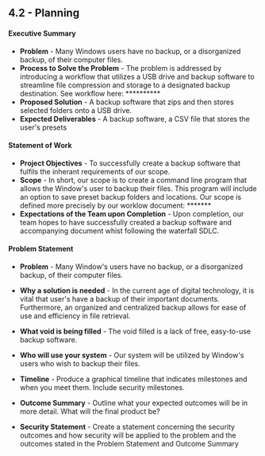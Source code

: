 ## 4.2 - Planning

#### Executive Summary
- **Problem** - Many Windows users have no backup, or a disorganized backup, of their computer files.
- **Process to Solve the Problem** - The problem is addressed by introducing a workflow that utilizes a USB drive and backup software to streamline file compression and storage to a designated backup destination. See workflow here: **********
- **Proposed Solution** - A backup software that zips and then stores selected folders onto a USB drive.
- **Expected Deliverables** - A backup software, a CSV file that stores the user's presets
  
#### Statement of Work
- **Project Objectives** -  To successfully create a backup software that fulfils the inherant requirements of our scope.
- **Scope** - In short, our scope is to create a command line program that allows the Window's user to backup their files. This program will include an option to save preset backup folders and locations. Our scope is defined more precisely by our worklow document: *******
- **Expectations of the Team upon Completion** - Upon completion, our team hopes to have successfully created a backup software and accompanying document whist following the waterfall SDLC.

#### Problem Statement
- **Problem** -  Many Window's users have no backup, or a disorganized backup, of their computer files.
- **Why a solution is needed** - In the current age of digital technology, it is vital that user's have a backup of their important documents. Furthermore, an organized and centralized backup allows for ease of use and efficiency in file retrieval.
- **What void is being filled** - The void filled is a lack of free, easy-to-use backup software.
- **Who will use your system** - Our system will be utilized by Window's users who wish to backup their files.

- **Timeline** - Produce a graphical timeline that indicates milestones and when you meet them. Include security milestones.
- **Outcome Summary** - Outline what your expected outcomes will be in more detail. What will the final product be?
- **Security Statement** - Create a statement concerning the security outcomes and how security will be applied to the problem and the outcomes stated in the Problem Statement and Outcome Summary
